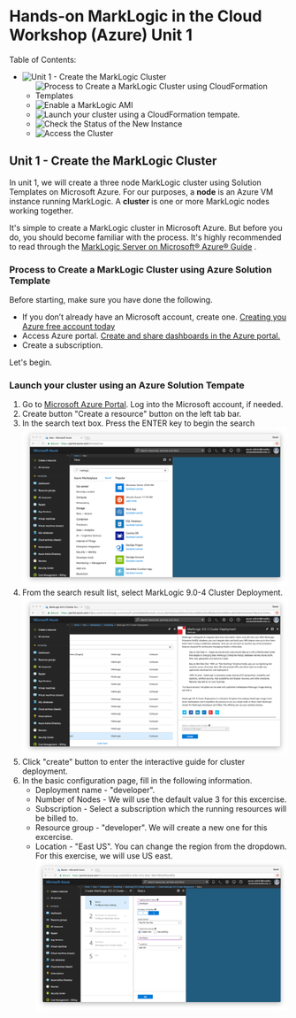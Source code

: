 # Hands-on MarkLogic in the Cloud Workshop (Azure) Unit 1

Table of Contents:
- ![Unit 1 - Create the MarkLogic Cluster](unit-1-create-the-marklogic-cluster)
	- ![Process to Create a MarkLogic Cluster using CloudFormation Templates](Process-to-Create-a-MarkLogic-Cluster-using-CloudFormation-Templates)
	- ![Enable a MarkLogic AMI](Enable-a-MarkLogic-AMI)
	- ![Launch your cluster using a CloudFormation tempate.](Launch-your-cluster-using-a-CloudFormation-tempate)
	- ![Check the Status of the New Instance](Check-the-Status-of-the-New-Instance)
	- ![Access the Cluster](Access-the-Cluster)

## Unit 1 - Create the MarkLogic Cluster

In unit 1, we will create a three node MarkLogic cluster using Solution Templates on Microsoft Azure. For our purposes, a **node** is an Azure VM instance running MarkLogic. A **cluster** is one or more MarkLogic nodes working together.

It's simple to create a MarkLogic cluster in Microsoft Azure. But before you do, you should become familiar with the process. It's highly recommended to read through the [MarkLogic Server on Microsoft® Azure® Guide](http://docs.marklogic.com/guide/azure) .


### Process to Create a MarkLogic Cluster using Azure Solution Template

Before starting, make sure you have done the following.  

* If you don’t already have an Microsoft account, create one. [Creating you Azure free account today](https://azure.microsoft.com/en-us/free/)
* Access Azure portal. [Create and share dashboards in the Azure portal.](https://docs.microsoft.com/en-us/azure/azure-portal/azure-portal-dashboards)
* Create a subscription.

Let's begin.

### Launch your cluster using an Azure Solution Tempate

1. Go to [Microsoft Azure Portal](https://portal.azure.com/). Log into the Microsoft account, if needed.
2. Create button "Create a resource" button on the left tab bar.
3. In the search text box. Press the ENTER key to begin the search
![](screenshots/search.png)
4. From the search result list, select MarkLogic 9.0-4 Cluster Deployment.
![](screenshots/clusterDeployment.png)
5. Click "create" button to enter the interactive guide for cluster deployment.
6. In the basic configuration page, fill in the following information.
	* Deployment name - "developer".
	* Number of Nodes - We will use the default value 3 for this excercise.
	* Subscription - Select a subscription which the running resources will be billed to.
	* Resource group - "developer". We will create a new one for this excercise.
	* Location - "East US". You can change the region from the dropdown. For this exercise, we will use US east.
![](screenshots/basicConfig.png)


